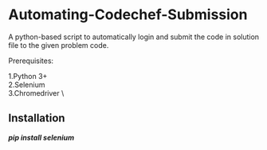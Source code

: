 # Automating-Codechef-Submission

A python-based script to automatically login and submit the code in solution file to the given problem code.

Prerequisites:

1.Python 3+ \
2.Selenium \
3.Chromedriver \

## Installation

***pip install selenium***
